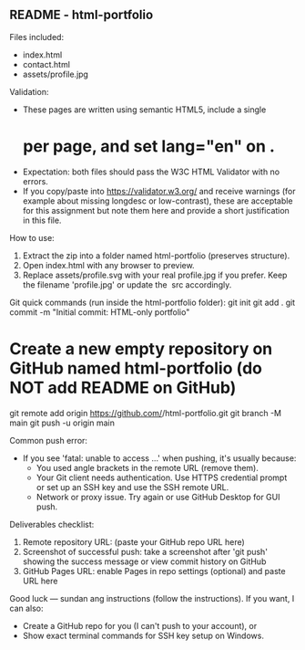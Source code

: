 README - html-portfolio
-----------------------

Files included:
- index.html
- contact.html
- assets/profile.jpg

Validation:
- These pages are written using semantic HTML5, include a single <h1> per page, and set lang="en" on <html>.
- Expectation: both files should pass the W3C HTML Validator with no errors.
- If you copy/paste into https://validator.w3.org/ and receive warnings (for example about missing longdesc or low-contrast), these are acceptable for this assignment but note them here and provide a short justification in this file.

How to use:
1. Extract the zip into a folder named html-portfolio (preserves structure).
2. Open index.html with any browser to preview.
3. Replace assets/profile.svg with your real profile.jpg if you prefer. Keep the filename 'profile.jpg' or update the <img> src accordingly.

Git quick commands (run inside the html-portfolio folder):
  git init
  git add .
  git commit -m "Initial commit: HTML-only portfolio"
  # Create a new empty repository on GitHub named html-portfolio (do NOT add README on GitHub)
  git remote add origin https://github.com/<your-username>/html-portfolio.git
  git branch -M main
  git push -u origin main

Common push error:
- If you see 'fatal: unable to access ...' when pushing, it's usually because:
  * You used angle brackets in the remote URL (remove them).
  * Your Git client needs authentication. Use HTTPS credential prompt or set up an SSH key and use the SSH remote URL.
  * Network or proxy issue. Try again or use GitHub Desktop for GUI push.

Deliverables checklist:
1) Remote repository URL: (paste your GitHub repo URL here)
2) Screenshot of successful push: take a screenshot after 'git push' showing the success message or view commit history on GitHub
3) GitHub Pages URL: enable Pages in repo settings (optional) and paste URL here

Good luck — sundan ang instructions (follow the instructions). If you want, I can also:
- Create a GitHub repo for you (I can't push to your account), or
- Show exact terminal commands for SSH key setup on Windows.